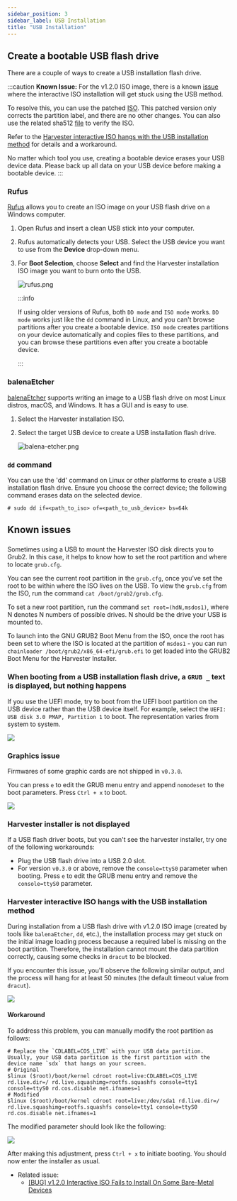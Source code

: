 ```yaml
---
sidebar_position: 3
sidebar_label: USB Installation
title: "USB Installation"
---
```


<head>
  <link rel="canonical" href="https://docs.harvesterhci.io/v1.1/install/usb-install"/>
</head>

## Create a bootable USB flash drive

There are a couple of ways to create a USB installation flash drive.

:::caution
**Known Issue:** For the v1.2.0 ISO image, there is a known [issue](https://github.com/harvester/harvester/issues/4510) where the interactive ISO installation will get stuck using the USB method.

To resolve this, you can use the patched [ISO](https://releases.rancher.com/harvester/v1.2.0/harvester-v1.2.0-patch1-amd64.iso). This patched version only corrects the partition label, and there are no other changes. You can also use the related sha512 [file](https://releases.rancher.com/harvester/v1.2.0/harvester-v1.2.0-patch1-amd64.iso.sha512sum) to verify the ISO.

Refer to the [Harvester interactive ISO hangs with the USB installation method](#harvester-interactive-iso-hangs-with-the-usb-installation-method) for details and a workaround.

No matter which tool you use, creating a bootable device erases your USB device data. Please back up all data on your USB device before making a bootable device.
:::

### Rufus

[Rufus](https://rufus.ie/) allows you to create an ISO image on your USB flash drive on a Windows computer.
1. Open Rufus and insert a clean USB stick into your computer.
2. Rufus automatically detects your USB. Select the USB device you want to use from the **Device** drop-down menu.
3. For **Boot Selection**, choose **Select** and find the Harvester installation ISO image you want to burn onto the USB.

	![rufus.png](/img/v1.2/install/rufus.png)

	:::info

	If using older versions of Rufus, both `DD mode` and `ISO mode` works. `DD mode` works just like the `dd` command in Linux, and you can't browse partitions after you create a bootable device. `ISO mode` creates partitions on your device automatically and copies files to these partitions, and you can browse these partitions even after you create a bootable device.

	:::

### balenaEtcher

[balenaEtcher](https://www.balena.io/etcher/) supports writing an image to a USB flash drive on most Linux distros, macOS, and Windows. It has a GUI and is easy to use.

1. Select the Harvester installation ISO.
2. Select the target USB device to create a USB installation flash drive.

	![balena-etcher.png](/img/v1.2/install/balena-etcher.png)

### `dd` command

You can use the 'dd' command on Linux or other platforms to create a USB installation flash drive. Ensure you choose the correct device; the following command erases data on the selected device.

```
# sudo dd if=<path_to_iso> of=<path_to_usb_device> bs=64k
```

## Known issues

###

Sometimes using a USB to mount the Harvester ISO disk directs you to Grub2. In this case, it helps to know how to set the root partition and where to locate `grub.cfg`.

You can see the current root partition in the `grub.cfg`, once you've set the root to be within where the ISO lives on the USB. To view the `grub.cfg` from the ISO, run the command `cat /boot/grub2/grub.cfg`.

To set a new root partition, run the command `set root=(hdN,msdos1)`, where N denotes N numbers of possible drives. N should be the drive your USB is mounted to.

To launch into the GNU GRUB2 Boot Menu from the ISO, once the root has been set to where the ISO is located at the partition of `msdos1` - you can run `chainloader /boot/grub2/x86_64-efi/grub.efi` to get loaded into the GRUB2 Boot Menu for the Harvester Installer.
### When booting from a USB installation flash drive, a `GRUB _` text is displayed, but nothing happens

If you use the UEFI mode, try to boot from the UEFI boot partition on the USB device rather than the USB device itself. For example, select the `UEFI: USB disk 3.0 PMAP, Partition 1` to boot. The representation varies from system to system.

![](/img/v1.2/install/usb-install-select-correct-partition.jpg)

### Graphics issue

Firmwares of some graphic cards are not shipped in `v0.3.0`.

You can press `e` to edit the GRUB menu entry and append `nomodeset` to the boot parameters. Press `Ctrl + x` to boot.

![](/img/v1.2/install/usb-install-nomodeset.png)

### Harvester installer is not displayed

If a USB flash driver boots, but you can't see the harvester installer, try one of the following workarounds:

- Plug the USB flash drive into a USB 2.0 slot.
- For version `v0.3.0` or above, remove the `console=ttyS0` parameter when booting. Press `e` to edit the GRUB menu entry and remove the `console=ttyS0` parameter.

### Harvester interactive ISO hangs with the USB installation method

During installation from a USB flash drive with v1.2.0 ISO image (created by tools like `balenaEtcher`, `dd`, etc.), the installation process may get stuck on the initial image loading process because a required label is missing on the boot partition. Therefore, the installation cannot mount the data partition correctly, causing some checks in `dracut` to be blocked.

If you encounter this issue, you'll observe the following similar output, and the process will hang for at least 50 minutes (the default timeout value from `dracut`).

![](/img/v1.2/install/usb-install-hang.png)

#### Workaround

To address this problem, you can manually modify the root partition as follows:
```text
# Replace the `CDLABEL=COS_LIVE` with your USB data partition. Usually, your USB data partition is the first partition with the device name `sdx` that hangs on your screen.
# Original
$linux ($root)/boot/kernel cdroot root=live:CDLABEL=COS_LIVE rd.live.dir=/ rd.live.squashimg=rootfs.squashfs console=tty1 console=ttyS0 rd.cos.disable net.ifnames=1
# Modified 
$linux ($root)/boot/kernel cdroot root=live:/dev/sda1 rd.live.dir=/ rd.live.squashimg=rootfs.squashfs console=tty1 console=ttyS0 rd.cos.disable net.ifnames=1
``` 

The modified parameter should look like the following:

![](/img/v1.2/install/grub-parameter-modified.png)

After making this adjustment, press `Ctrl + x` to initiate booting. You should now enter the installer as usual.

- Related issue:
  - [[BUG] v1.2.0 Interactive ISO Fails to Install On Some Bare-Metal Devices](https://github.com/harvester/harvester/issues/4510) 